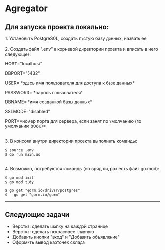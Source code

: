 # Agregator

<h2>Для запуска проекта локально:</h2>
1. Установить PostgreSQL, создать пустую базу данных, назвать ее
<br><br>
2. Cоздать файл ".env" в корневой директории проекта и вписать в него следующее:
<br>
<p>HOST="localhost"</p>
<p>DBPORT="5432"</p>
<p>USER= *здесь имя пользователя для доступа к базе данных*</p>
<p>PASSWORD= *пароль пользователя*</p>
<p>DBNAME= *имя созданной базы данных*</p>
<p>SSLMODE="disabled"</p>
<p>PORT=*номер порта для сервера, если занят по умолчанию (по умолчанию 8080)*</p>
<br>
3. В консоли внутри директории проекта выполнить команды:
<br>

```console
$ source .env
$ go run main.go
```
<br>
4. Возможно, потребуются команды (но вряд ли, раз есть файл go.mod):
<br>

```console
$ go mod init
$ go mod tidy
```

```console
$ go get "gorm.io/driver/postgres"
$	go get "gorm.io/gorm"
```


<hr>


<h2>Следующие задачи</h2>
<ul>
  <li>Верстка: сделать шапку на каждой странице</li>
  <li>Верстка: сделать покрасивее главную</li>
  <li>Добавить кнопки "вход" и "Добавить объявление"</li>
  <li>Оформить вывод карточек склада</li>
</ul>

